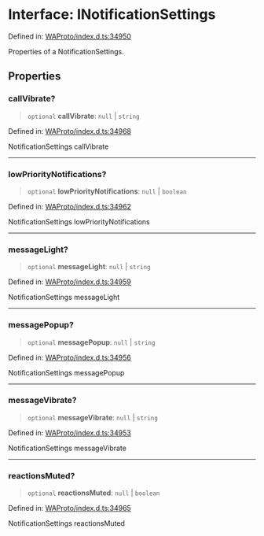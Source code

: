 # Interface: INotificationSettings

Defined in: [WAProto/index.d.ts:34950](https://github.com/Fokusdotid/Baileys/blob/3533fb5d5a1e97f0cc8384505a121b389a346518/WAProto/index.d.ts#L34950)

Properties of a NotificationSettings.

## Properties

### callVibrate?

> `optional` **callVibrate**: `null` \| `string`

Defined in: [WAProto/index.d.ts:34968](https://github.com/Fokusdotid/Baileys/blob/3533fb5d5a1e97f0cc8384505a121b389a346518/WAProto/index.d.ts#L34968)

NotificationSettings callVibrate

***

### lowPriorityNotifications?

> `optional` **lowPriorityNotifications**: `null` \| `boolean`

Defined in: [WAProto/index.d.ts:34962](https://github.com/Fokusdotid/Baileys/blob/3533fb5d5a1e97f0cc8384505a121b389a346518/WAProto/index.d.ts#L34962)

NotificationSettings lowPriorityNotifications

***

### messageLight?

> `optional` **messageLight**: `null` \| `string`

Defined in: [WAProto/index.d.ts:34959](https://github.com/Fokusdotid/Baileys/blob/3533fb5d5a1e97f0cc8384505a121b389a346518/WAProto/index.d.ts#L34959)

NotificationSettings messageLight

***

### messagePopup?

> `optional` **messagePopup**: `null` \| `string`

Defined in: [WAProto/index.d.ts:34956](https://github.com/Fokusdotid/Baileys/blob/3533fb5d5a1e97f0cc8384505a121b389a346518/WAProto/index.d.ts#L34956)

NotificationSettings messagePopup

***

### messageVibrate?

> `optional` **messageVibrate**: `null` \| `string`

Defined in: [WAProto/index.d.ts:34953](https://github.com/Fokusdotid/Baileys/blob/3533fb5d5a1e97f0cc8384505a121b389a346518/WAProto/index.d.ts#L34953)

NotificationSettings messageVibrate

***

### reactionsMuted?

> `optional` **reactionsMuted**: `null` \| `boolean`

Defined in: [WAProto/index.d.ts:34965](https://github.com/Fokusdotid/Baileys/blob/3533fb5d5a1e97f0cc8384505a121b389a346518/WAProto/index.d.ts#L34965)

NotificationSettings reactionsMuted

